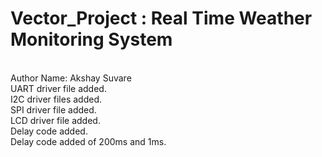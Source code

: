 # Vector_Project : Real Time Weather Monitoring System
<br>
Author Name: Akshay Suvare
<br>
UART driver file added.
<br>
I2C driver files added.
<br>
SPI driver file added.
<br>
LCD driver file added.
<br>
Delay code added.
<br>
Delay code added of 200ms and 1ms.
